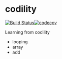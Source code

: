 # codility 

[![Build Status](https://travis-ci.org/ibnumasud/codility.svg?branch=master)](https://travis-ci.org/ibnumasud/codility)[![codecov](https://codecov.io/gh/ibnumasud/codility/branch/master/graph/badge.svg)](https://codecov.io/gh/ibnumasud/codility)


Learning from codility 
- looping 
- array 
- add